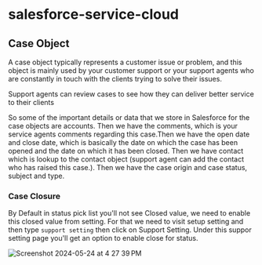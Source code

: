 # salesforce-service-cloud
## Case Object

A case object typically represents a customer issue or problem, and this object is mainly used by your customer support or your support agents who are constantly in touch with the clients trying to solve their issues.</br>

Support agents can review cases to see how they can deliver better service to their clients</br>

So some of the important details or data that we store in Salesforce for the case objects are accounts. Then we have the comments, which is your service agents comments regarding this case.Then we have the open date and close date, which is basically the date on which the case has been opened and the date on which it has been closed. Then we have contact which is lookup to the contact object (support agent can add the contact who has raised this case.). Then we have the case origin and case status, subject and type.</br>

### Case Closure
By Default in status pick list you'll not see Closed value, we need to enable this closed value from setting.
For that we need to visit setup setting and then type `support setting` then click on Support Setting.
Under this suppor setting page you'll get an option to enable close for status.

![Screenshot 2024-05-24 at 4 27 39 PM](https://github.com/therishabh/salesforce-service-cloud/assets/7955435/ca1ddd96-6ef7-480c-a538-7c2ea35327ac)


